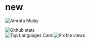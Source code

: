 # new

<img src="https://github.com/Amruta1311/new/blob/master/amu.gif" alt="Amruta Mulay">

![Github stats](https://github-readme-stats.vercel.app/api?username=Amruta1311&theme=dracula&show_icons=true&count_private=true)  
![Top Languages Card](https://github-readme-stats.vercel.app/api/top-langs/?username=Amruta1311&layout=compact)
![Profile views](https://gpvc.arturio.dev/[Amruta1311])
